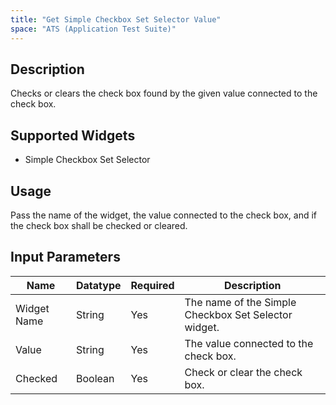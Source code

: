```yaml
---
title: "Get Simple Checkbox Set Selector Value"
space: "ATS (Application Test Suite)"
---
```

## Description
Checks or clears the check box found by the given value connected to the check box. 

## Supported Widgets
+ Simple Checkbox Set Selector

## Usage
Pass the name of the widget, the value connected to the check box, and if the check box shall be checked or cleared.

## Input Parameters


Name | Datatype | Required | Description
---- | -------- | -------- | ---------------
Widget Name | String | Yes | The name of the Simple Checkbox Set Selector widget.
Value | String | Yes | The value connected to the check box.
Checked | Boolean | Yes | Check or clear the check box.
